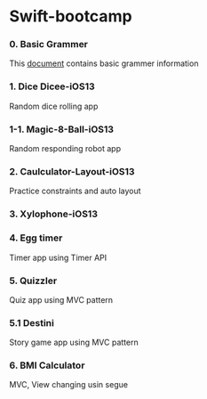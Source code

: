 # Swift-bootcamp

### 0. Basic Grammer
This [document](./Basic-Grammer/flach.md) contains basic grammer information

### 1. Dice Dicee-iOS13	
Random dice rolling app

### 1-1. Magic-8-Ball-iOS13	
Random responding robot app

### 2. Caulculator-Layout-iOS13	
Practice constraints and auto layout

### 3. Xylophone-iOS13	


### 4. Egg timer
Timer app using Timer API

### 5. Quizzler
Quiz app using MVC pattern

### 5.1 Destini
Story game app using MVC pattern

### 6. BMI Calculator
MVC, View changing usin segue
